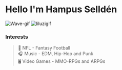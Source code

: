 # Hello I'm Hampus Selldén

![Wave-gif](https://media.giphy.com/media/8vc2rMUDjhy6Y/giphy.gif)
![liluzigif](https://giphy.com/gifs/migos-bad-and-boujee-iroh3X1t5VYgKrhwrP)

### Interests
> :football: NFL - Fantasy Football  
> :headphones: Music - EDM, Hip-Hop and Punk  
> :desktop_computer: Video Games - MMO-RPGs and ARPGs  

